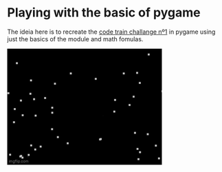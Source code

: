 # Playing with the basic of pygame

The ideia here is to recreate the [code train challange nº1](https://thecodingtrain.com/challenges/1-starfield) in pygame using
just the basics of the module and math fomulas.

![](https://github.com/KobraPy/starfileld_pygame/blob/master/9p8bxu.gif)
